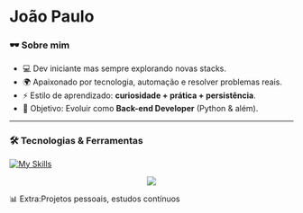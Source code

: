 #  João Paulo  


### 🕶️ Sobre mim  
- 💻 Dev iniciante mas sempre explorando novas stacks.  
- 🌍 Apaixonado por tecnologia, automação e resolver problemas reais.  
- ⚡ Estilo de aprendizado: **curiosidade + prática + persistência**.  
- 🎯 Objetivo: Evoluir como **Back-end Developer** (Python & além).  

---

### 🛠️ Tecnologias & Ferramentas  
 [![My Skills](https://skillicons.dev/icons?i=css,py,js)](https://skillicons.dev)<p align="center">
 <a href="https://skillicons.dev">
   <img src="https://skillicons.dev/icons?i=vscode" />
  </a>
</p>
📊 Extra:Projetos pessoais, estudos contínuos
